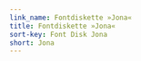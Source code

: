 ```yaml
---
link_name: Fontdiskette »Jona«
title: Fontdiskette »Jona«
sort-key: Font Disk Jona
short: Jona
---
```

